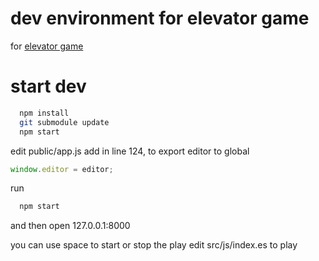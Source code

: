 dev environment for elevator game
=================

for [elevator game](http://play.elevatorsaga.com/)

# start dev
```bash
  npm install
  git submodule update
  npm start
```

edit public/app.js
add in line 124, to export editor to global
```js
window.editor = editor;
```

run 
```bash
  npm start
```

and then open 127.0.0.1:8000

you can use space to start or stop the play
edit src/js/index.es to play
